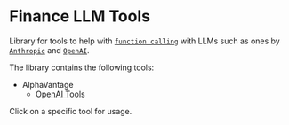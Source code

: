 # Finance LLM Tools

Library for tools to help with [`function calling`](https://www.promptingguide.ai/applications/function_calling) with LLMs such as ones by [`Anthropic`](https://docs.anthropic.com/en/docs/build-with-claude/tool-use) and [`OpenAI`](https://platform.openai.com/docs/guides/function-calling).

The library contains the following tools:
- AlphaVantage
    - [OpenAI Tools](./alpha_vantage/openai/README.md)


Click on a specific tool for usage.